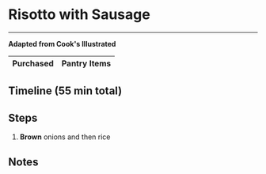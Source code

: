 # Risotto with Sausage
---
**Adapted from Cook's Illustrated**

Purchased  | Pantry Items
-----------  | ------------


## Timeline (55 min total)





## Steps

1. **Brown** onions and then rice



## Notes
